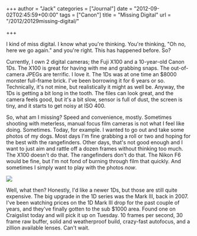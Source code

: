 +++
author = "Jack"
categories = ["Journal"]
date = "2012-09-02T02:45:59+00:00"
tags = ["Canon"]
title = "Missing Digital"
url = "/2012/20129missing-digital/"

+++

I kind of miss digital. I know what you're thinking. You're thinking, "Oh no, here we go again." and you're right. This has happened before. So?

Currently, I own 2 digital cameras; the Fuji X100 and a 10-year-old Canon 1Ds. The X100 is great for having with me and grabbing snaps. The out-of-camera JPEGs are terrific. I love it. The 1Ds was at one time an $8000 monster full-frame brick. I've been borrowing it for 6 years or so. Technically, it's not mine, but realistically it might as well be. Anyway, the 1Ds is getting a bit long in the tooth. The files can look great, and the camera feels good, but it's a bit slow, sensor is full of dust, the screen is tiny, and it starts to get noisy at ISO 400.

So, what am I missing? Speed and convenience, mostly. Sometimes shooting with meterless, manual focus film cameras is not what I feel like doing. Sometimes. Today, for example. I wanted to go out and take some photos of my dogs. Most days I'm fine grabbing a roll or two and hoping for the best with the rangefinders. Other days, that's not good enough and I want to just aim and rattle off a dozen frames without thinking too much. The X100 doesn't do that. The rangefinders don't do that. The Nikon F6 would be fine, but I'm not fond of burning through film that quickly. And sometimes I simply want to play with the photos _now_.


![][1] 

Well, what then? Honestly, I'd like a newer 1Ds, but those are still quite expensive. The big upgrade in the 1D series was the Mark III, back in 2007. I've been watching prices on the 1D Mark III drop for the past couple of years, and they've finally gotten to the sub $1000 area. Found one on Craigslist today and will pick it up on Tuesday. 10 frames per second, 30 frame raw buffer, solid and weatherproof build, crazy-fast autofocus, and a zillion available lenses. Can't wait.

 [1]: /img/2012/09/eos_1D_MkIII.jpg